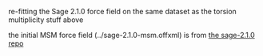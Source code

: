 re-fitting the Sage 2.1.0 force field on the same dataset as the torsion
multiplicity stuff above

the initial MSM force field (../sage-2.1.0-msm.offxml) is from [the sage-2.1.0
repo](https://github.com/openforcefield/sage-2.1.0/blob/main/inputs-and-outputs/msm_starting_point/msm-output.offxml)
